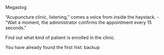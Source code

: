 Megastog

“Acupuncture clinic, listening,” comes a voice from inside the haystack. - "Wait a moment, the administrator confirms the appointment every 15 seconds."

Find out what kind of patient is enrolled in the clinic.

You have already found the first hist: backup
